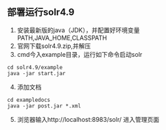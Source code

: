 ## 部署运行solr4.9
1. 安装最新版的java（JDK），并配置好环境变量PATH,JAVA_HOME,CLASSPATH
2. 官网下载solr4.9.zip,并解压
3. cmd今入example目录，运行如下命令启动solr
```
cd solr4.9/example
java -jar start.jar
```
4. 添加文档
```
cd exampledocs
java -jar post.jar *.xml
```
5. 浏览器输入http://localhost:8983/solr/ 进入管理页面
